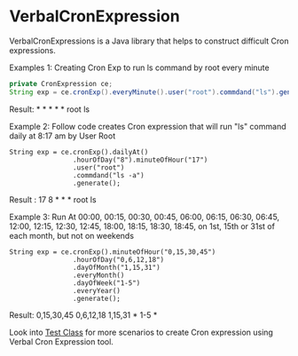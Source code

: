 # VerbalCronExpression
VerbalCronExpressions is a Java library that helps to construct difficult Cron expressions.

Examples 1:
Creating Cron Exp to run ls command by root every minute
```java
private CronExpression ce;
String exp = ce.cronExp().everyMinute().user("root").commdand("ls").generate();
```
Result: * * * * * root ls 

Example 2:
Follow code creates Cron expression that will run "ls" command daily at 8:17 am by User Root
```
String exp = ce.cronExp().dailyAt()
				.hourOfDay("8").minuteOfHour("17")
				.user("root")
				.commdand("ls -a")
				.generate();
```
Result : 17 8 * * * root ls

Example 3:
Run At 00:00, 00:15, 00:30, 00:45, 06:00, 06:15, 06:30,
06:45, 12:00, 12:15, 12:30, 12:45, 18:00, 18:15,
18:30, 18:45, on 1st, 15th or  31st of each  month, but not on weekends
```
String exp = ce.cronExp().minuteOfHour("0,15,30,45")
				.hourOfDay("0,6,12,18")
				.dayOfMonth("1,15,31")
				.everyMonth()
				.dayOfWeek("1-5")
				.everyYear()
				.generate();
```
Result: 0,15,30,45 0,6,12,18 1,15,31 * 1-5 *  


Look into [Test Class](https://github.com/mabidshafiq/VerbalCronExpression/blob/master/src/test/java/com/mabid/verbal/CronExpressionTest.java) for more scenarios to create Cron expression using Verbal Cron Expression tool.
